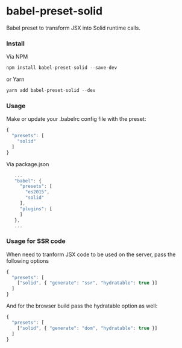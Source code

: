 # babel-preset-solid
Babel preset to transform JSX into Solid runtime calls.

### Install

Via NPM

```javascript
npm install babel-preset-solid --save-dev
```

or Yarn

```javascript
yarn add babel-preset-solid --dev
```

### Usage

Make or update your .babelrc config file with the preset:

```javascript
{
  "presets": [
    "solid"
  ]
}
```

Via package.json

```javascript
   ...
   "babel": {
     "presets": [
       "es2015",
       "solid"
     ],
     "plugins": [
     ]
   },
   ...
```

### Usage for SSR code
When need to tranform JSX code to be used on the server, pass the following options

```javascript
{
  "presets": [
    ["solid", { "generate": "ssr", "hydratable": true }]
  ]
}
```
And for the browser build pass the hydratable option as well:
```javascript
{
  "presets": [
    ["solid", { "generate": "dom", "hydratable": true }]
  ]
}
```
